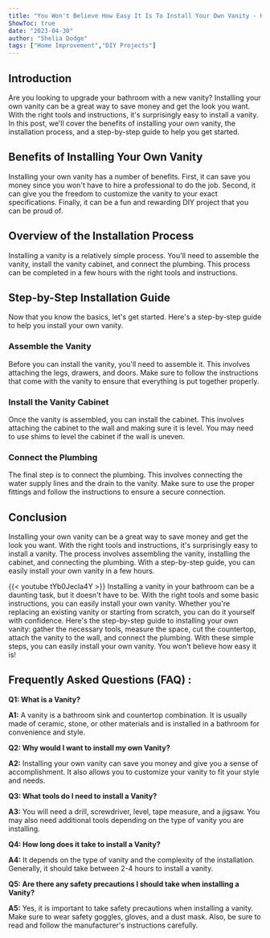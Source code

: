 ```yaml
---
title: "You Won't Believe How Easy It Is To Install Your Own Vanity - Here's How!"
ShowToc: true 
date: "2023-04-30"
author: "Shelia Dodge" 
tags: ["Home Improvement","DIY Projects"]
---
```

## Introduction

Are you looking to upgrade your bathroom with a new vanity? Installing your own vanity can be a great way to save money and get the look you want. With the right tools and instructions, it's surprisingly easy to install a vanity. In this post, we'll cover the benefits of installing your own vanity, the installation process, and a step-by-step guide to help you get started.

## Benefits of Installing Your Own Vanity

Installing your own vanity has a number of benefits. First, it can save you money since you won't have to hire a professional to do the job. Second, it can give you the freedom to customize the vanity to your exact specifications. Finally, it can be a fun and rewarding DIY project that you can be proud of.

## Overview of the Installation Process

Installing a vanity is a relatively simple process. You'll need to assemble the vanity, install the vanity cabinet, and connect the plumbing. This process can be completed in a few hours with the right tools and instructions.

## Step-by-Step Installation Guide

Now that you know the basics, let's get started. Here's a step-by-step guide to help you install your own vanity.

### Assemble the Vanity

Before you can install the vanity, you'll need to assemble it. This involves attaching the legs, drawers, and doors. Make sure to follow the instructions that come with the vanity to ensure that everything is put together properly.

### Install the Vanity Cabinet

Once the vanity is assembled, you can install the cabinet. This involves attaching the cabinet to the wall and making sure it is level. You may need to use shims to level the cabinet if the wall is uneven.

### Connect the Plumbing

The final step is to connect the plumbing. This involves connecting the water supply lines and the drain to the vanity. Make sure to use the proper fittings and follow the instructions to ensure a secure connection.

## Conclusion

Installing your own vanity can be a great way to save money and get the look you want. With the right tools and instructions, it's surprisingly easy to install a vanity. The process involves assembling the vanity, installing the cabinet, and connecting the plumbing. With a step-by-step guide, you can easily install your own vanity in a few hours.

{{< youtube tYb0Jecla4Y >}} 
Installing a vanity in your bathroom can be a daunting task, but it doesn't have to be. With the right tools and some basic instructions, you can easily install your own vanity. Whether you're replacing an existing vanity or starting from scratch, you can do it yourself with confidence. Here's the step-by-step guide to installing your own vanity: gather the necessary tools, measure the space, cut the countertop, attach the vanity to the wall, and connect the plumbing. With these simple steps, you can easily install your own vanity. You won't believe how easy it is!

## Frequently Asked Questions (FAQ) :
**Q1: What is a Vanity?**

**A1:** A vanity is a bathroom sink and countertop combination. It is usually made of ceramic, stone, or other materials and is installed in a bathroom for convenience and style.

**Q2: Why would I want to install my own Vanity?**

**A2:** Installing your own vanity can save you money and give you a sense of accomplishment. It also allows you to customize your vanity to fit your style and needs.

**Q3: What tools do I need to install a Vanity?**

**A3:** You will need a drill, screwdriver, level, tape measure, and a jigsaw. You may also need additional tools depending on the type of vanity you are installing.

**Q4: How long does it take to install a Vanity?**

**A4:** It depends on the type of vanity and the complexity of the installation. Generally, it should take between 2-4 hours to install a vanity.

**Q5: Are there any safety precautions I should take when installing a Vanity?**

**A5:** Yes, it is important to take safety precautions when installing a vanity. Make sure to wear safety goggles, gloves, and a dust mask. Also, be sure to read and follow the manufacturer's instructions carefully.





